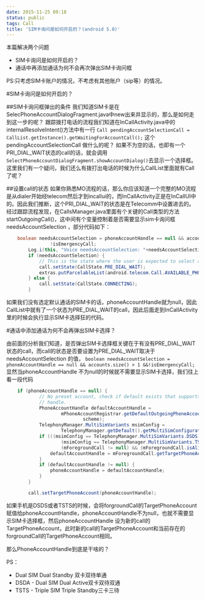 ```yaml
---
date: 2015-11-25 09:18
status: public
tags: Call
title: 'SIM卡询问是如何开启的？(android 5.0)'
---
```


本篇解决两个问题
* SIM卡询问是如何开启的？
* 通话中再添加通话为何不会再次弹出SIM卡询问框

PS:只考虑SIM卡账户的情况，不考虑有其他账户（sip等）的情况。

#SIM卡询问是如何开启的？

##SIM卡询问框弹出的条件
我们知道SIM卡是在SelecPhoneAccountDialogFragment.java中new出来并显示的，那么是如何走到这一步的呢？
跟踪拨打电话的流程我们知道在InCallActivity.java中的internalResolveIntent()方法中有一行
`Call pendingAccountSelectionCall = CallList.getInstance().getWaitingForAccountCall();`
这个pendingAccountSelectionCall 做什么的呢？
如果不为空的话，也即有一个PRI_DIAL_WAIT状态的call的话，就会调用`SelectPhoneAccountDialogFragment.showAccountDialog()`去显示一个选择框。
这里我们有一个疑问，我们还么有拨打出电话的时候为什么CallList里面就有Call了呢？

##设置call的状态
如果你熟悉MO流程的话，那么你应该知道一个完整的MO流程是从dialer开始经telecom然后才到incallui的，而InCallActivity正是在InCallUI中的。因此我们推断，这个PRI_DIAL_WAIT的状态是在Telecomm中设置进去的。
经过跟踪流程发现，在CallsManager.java里面有个关键的Call类型的方法startOutgoingCall()，这中间有个变量控制着是否需要显示sim卡询问框needsAccountSelection ，部分代码如下：
```java
    boolean needsAccountSelection = phoneAccountHandle == null && accounts.size() > 1 &&
                !isEmergencyCall;
        Log.i(this, "Voice needsAccountSelection: "+needsAccountSelection);
        if (needsAccountSelection) {
            // This is the state where the user is expected to select an account
            call.setState(CallState.PRE_DIAL_WAIT);
            extras.putParcelableList(android.telecom.Call.AVAILABLE_PHONE_ACCOUNTS, accounts);
        } else {
            call.setState(CallState.CONNECTING);
        }
```

如果我们没有选定默认通话的SIM卡的话，phoneAccountHandle就为null，因此CallList中就有了一个状态为PRE_DIAL_WAIT的call，因此后面走到InCallActivity里的时候会执行显示SIM卡选择狂的代码。

#通话中添加通话为何不会再弹出SIM卡选择？

由前面的分析我们知道，是否弹出SIM卡选择框关键在于有没有PRE_DIAL_WAIT状态的call，而call的状态是否要设置为PRE_DIAL_WAIT取决于needsAccountSelection 的值，
`boolean needsAccountSelection = phoneAccountHandle == null && accounts.size() > 1 &&!isEmergencyCall;`
显然当phoneAccountHandle 不为null的时候就不需要显示SIM卡选择，我们往上看一段代码
```java
    if (phoneAccountHandle == null) {
            // No preset account, check if default exists that supports the URI scheme for the
            // handle.
            PhoneAccountHandle defaultAccountHandle =
                    mPhoneAccountRegistrar.getDefaultOutgoingPhoneAccount(
                            scheme);
            TelephonyManager.MultiSimVariants msimConfig =
                    TelephonyManager.getDefault().getMultiSimConfiguration();
            if (((msimConfig == TelephonyManager.MultiSimVariants.DSDS) ||
                    (msimConfig == TelephonyManager.MultiSimVariants.TSTS)) &&
                    (mForegroundCall != null) && (mForegroundCall.isAlive())) {
                defaultAccountHandle = mForegroundCall.getTargetPhoneAccount();
            }
            if (defaultAccountHandle != null) {
                phoneAccountHandle = defaultAccountHandle;
            }
        }

        call.setTargetPhoneAccount(phoneAccountHandle);
```

如果手机是DSDS或者TSTS的时候，会将forgroundCall的TargetPhoneAccount赋值给phoneAccountHandle，phoneAccountHandle不为null，也就不需要显示SIM卡选择框，然后phoneAccountHandle 设为新的call的TargetPhoneAccount，此时新的call的TargetPhoneAccount和当前存在的forgroundCall的TargetPhoneAccount相同。

那么PhoneAccountHandle到底是干啥的？

PS：
*  Dual SIM Dual Standby     双卡双待单通
*  DSDA - Dual SIM Dual Active双卡双待双通
*  TSTS - Triple SIM Triple Standby三卡三待